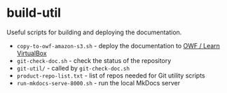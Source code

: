 # build-util #

Useful scripts for building and deploying the documentation.

* `copy-to-owf-amazon-s3.sh` - deploy the documentation to [OWF / Learn VirtualBox](http://learn.openwaterfoundation.org/owf-learn-virtualbox/)
* `git-check-doc.sh` - check the status of the repository
* `git-util/` - called by `git-check-doc.sh`
* `product-repo-list.txt` - list of repos needed for Git utility scripts
* `run-mkdocs-serve-8000.sh` - run the local MkDocs server
